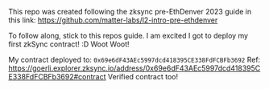 This repo was created following the zksync pre-EthDenver 2023 guide in this link:
https://github.com/matter-labs/l2-intro-pre-ethdenver

To follow along, stick to this repos guide. I am excited I got to deploy my first zkSync contract! :D Woot Woot!

My contract deployed to: ```0x69e6dF43AEc5997dcd418395CE338FdFCBFb3692``` 
Ref: https://goerli.explorer.zksync.io/address/0x69e6dF43AEc5997dcd418395CE338FdFCBFb3692#contract
Verified contract too!
